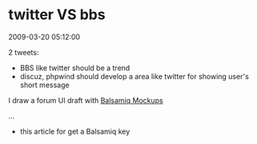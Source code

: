 # twitter VS bbs

2009-03-20 05:12:00

2 tweets:

* BBS like twitter should be a trend
* discuz, phpwind should develop a area like twitter for showing user's short message

I draw a forum UI draft with [Balsamiq Mockups](http://www.balsamiq.com/products/mockups)

...

* this article for get a Balsamiq key